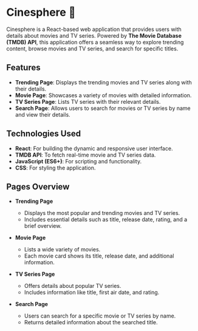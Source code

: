 # Cinesphere 🎥  

Cinesphere is a React-based web application that provides users with details about movies and TV series. Powered by **The Movie Database (TMDB) API**, this application offers a seamless way to explore trending content, browse movies and TV series, and search for specific titles.

## Features
- **Trending Page**: Displays the trending movies and TV series along with their details.
- **Movie Page**: Showcases a variety of movies with detailed information.
- **TV Series Page**: Lists TV series with their relevant details.
- **Search Page**: Allows users to search for movies or TV series by name and view their details.

## Technologies Used
- **React**: For building the dynamic and responsive user interface.
- **TMDB API**: To fetch real-time movie and TV series data.
- **JavaScript (ES6+)**: For scripting and functionality.
- **CSS**: For styling the application.

## Pages Overview
- **Trending Page**  
  - Displays the most popular and trending movies and TV series.  
  - Includes essential details such as title, release date, rating, and a brief overview.

- **Movie Page**  
  - Lists a wide variety of movies.  
  - Each movie card shows its title, release date, and additional information.

- **TV Series Page**  
  - Offers details about popular TV series.  
  - Includes information like title, first air date, and rating.

- **Search Page**  
  - Users can search for a specific movie or TV series by name.  
  - Returns detailed information about the searched title.
